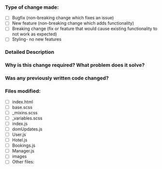 ### Type of change made:
- [ ] Bugfix (non-breaking change which fixes an issue)
- [ ] New feature (non-breaking change which adds functionality)
- [ ] Breaking change (fix or feature that would cause existing functionality to not work as expected)
- [ ] Styling- no new features
### Detailed Description
### Why is this change required? What problem does it solve?
### Was any previously written code changed?
### Files modified:
- [ ] index.html
- [ ] base.scss
- [ ] _mixins.scss
- [ ] _variables.scss
- [ ] index.js
- [ ] domUpdates.js
- [ ] User.js
- [ ] Hotel.js
- [ ] Bookings.js
- [ ] Manager.js
- [ ] images
- [ ] Other files:
